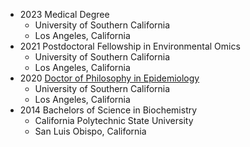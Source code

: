 * 2023 Medical Degree
  * University of Southern California
  * Los Angeles, California
* 2021 Postdoctoral Fellowship in Environmental Omics
  * University of Southern California
  * Los Angeles, California
* 2020 [Doctor of Philosophy in Epidemiology](https://doi.org/10.25549/usctheses-c89-318788)
  * University of Southern California
  * Los Angeles, California
* 2014 Bachelors of Science in Biochemistry
  * California Polytechnic State University
  * San Luis Obispo, California